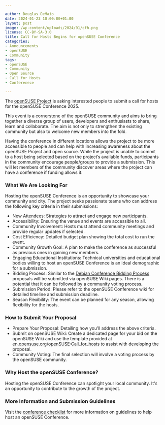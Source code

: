 ```yaml
---

author: Douglas DeMaio
date: 2024-01-23 10:00:00+01:00
layout: post
image: /wp-content/uploads/2024/01/cfh.png
license: CC-BY-SA-3.0
title: Call for Hosts Begins for openSUSE Conference
categories:
- Announcements
- openSUSE
- Community
tags:
- openSUSE
- Community
- Open Source
- Call for Hosts
- Conferenece

---
```


The [openSUSE Project](https://www.opensuse.org/) is asking interested people to submit a call for hosts for the openSUSE Conference 2025. 

This event is a cornerstone of the openSUSE community and aims to bring together a diverse group of users, developers and enthusiasts to share, learn and collaborate. The aim is not only to strengthen the existing community but also to welcome new members into the fold.

Having the conference in different locations allows the project to be more accessible to people and can help with increasing awareness about the openSUSE Project and open source. While the project is unable to commit to a host being selected based on the project’s available funds, participants in the community encourage people/groups to provide a submission. This will let members of the community discover areas where the project can have a conference if funding allows it.

### What We Are Looking For
Hosting the openSUSE Conference is an opportunity to showcase your community and city. The project seeks passionate teams who can address the following key criteria in their submissions:

* New Attendees: Strategies to attract and engage new participants.
* Accessibility: Ensuring the venue and events are accessible to all.
* Community Involvement: Hosts must attend community meetings and provide regular updates if selected. 
* Cost Efficiency: Detailed budget plan showing the total cost to run the event.
* Community Growth Goal: A plan to make the conference as successful as previous ones in gaining new members.
* Engaging Educational Institutions: Technical universities and educational bodies willing to host an openSUSE Conference is an ideal demographic for a submission.
* Bidding Process: Similar to the [Debian Conference Bidding Process](https://wiki.debian.org/DebConf/25/Bids/) proposals will be submitted via openSUSE Wiki pages. There is a potential that it can be followed by a community voting process.
* Submission Period: Please refer to the openSUSE Conference wiki for detailed timeline and submission deadline.
* Season Flexibility: The event can be planned for any season, allowing flexibility for the hosts.

### How to Submit Your Proposal

* Prepare Your Proposal: Detailing how you'll address the above criteria.
* Submit on openSUSE Wiki: Create a dedicated page for your bid on the openSUSE Wiki and use the template provided at [en.opensuse.org/openSUSE:Call_for_hosts](https://en.opensuse.org/openSUSE:Call_for_hosts) to assist with developing the proposal.
* Community Voting: The final selection will involve a voting process by the openSUSE community. 

### Why Host the openSUSE Conference?
Hosting the openSUSE Conference can spotlight your local community. It's an opportunity to contribute to the growth of the project.

### More Information and Submission Guidelines
Visit the [conference checklist](https://en.opensuse.org/openSUSE:Conference_How_to_Check_List) for more information on guidelines to help host an openSUSE Conference.

<meta name="openSUSE, opensource, conference, call for hosts" content="HTML,CSS,XML,JavaScript">
